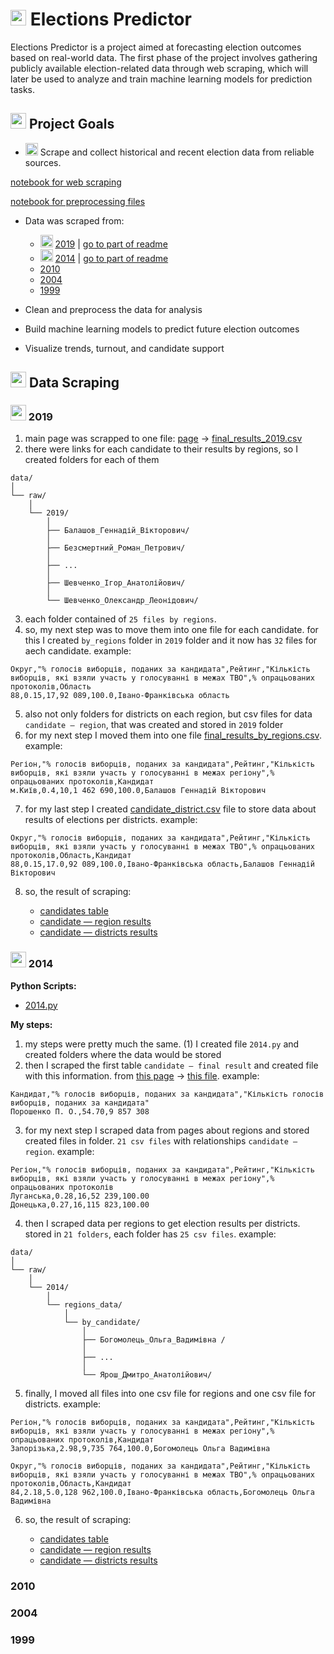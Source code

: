 # <img src='https://media.giphy.com/media/v1.Y2lkPTc5MGI3NjExb21qNXUzMjg0dWh1ejNoNm1rczF6eXJjOXpkMWpheDd0eTJvZm93ZSZlcD12MV9zdGlja2Vyc19zZWFyY2gmY3Q9cw/55m7McmQ9tcD26kQ3I/giphy.gif' height=25></img> Elections Predictor
Elections Predictor is a project aimed at forecasting election outcomes based on real-world data. The first phase of the project involves gathering publicly available election-related data through web scraping, which will later be used to analyze and train machine learning models for prediction tasks.

## <img src='https://media.giphy.com/media/v1.Y2lkPWVjZjA1ZTQ3dWF2ODFheW8xMXAybzd2ZDA3cnJsZnlwancxaWxxeHAzMTcwcGRuMSZlcD12MV9zdGlja2Vyc19yZWxhdGVkJmN0PXM/eGmNtCi4tkA9B18l3L/giphy.gif' height=25></img> Project Goals
* <img src='https://media1.giphy.com/media/v1.Y2lkPTc5MGI3NjExd3BjajF3MHIwZnIxcjV3Yjl1eWo4cDdhY3FpdGN0dHJrZGp0aTFxciZlcD12MV9pbnRlcm5hbF9naWZfYnlfaWQmY3Q9cw/MelhioWPAo6k4Q6BTp/giphy.gif' height=20> Scrape and collect historical and recent election data from reliable sources.

[notebook for web scraping](notebooks/web_scrapping.ipynb)

[notebook for preprocessing files](notebooks/preprocessing.ipynb)

* Data was scraped from: 
    * <img src='https://media1.giphy.com/media/v1.Y2lkPTc5MGI3NjExd3BjajF3MHIwZnIxcjV3Yjl1eWo4cDdhY3FpdGN0dHJrZGp0aTFxciZlcD12MV9pbnRlcm5hbF9naWZfYnlfaWQmY3Q9cw/MelhioWPAo6k4Q6BTp/giphy.gif' height=20> [2019](https://www.cvk.gov.ua/pls/vp2019/wp300pt001f01=719.html) | [go to part of readme](#2019)
    * <img src='https://media1.giphy.com/media/v1.Y2lkPTc5MGI3NjExd3BjajF3MHIwZnIxcjV3Yjl1eWo4cDdhY3FpdGN0dHJrZGp0aTFxciZlcD12MV9pbnRlcm5hbF9naWZfYnlfaWQmY3Q9cw/MelhioWPAo6k4Q6BTp/giphy.gif' height=20> [2014](https://www.cvk.gov.ua/pls/vp2014/wp001.html) | [go to part of readme](#2014) 
    * [2010]() 
    * [2004]() 
    * [1999]()


* Clean and preprocess the data for analysis
* Build machine learning models to predict future election outcomes
* Visualize trends, turnout, and candidate support

## <img src='https://media.giphy.com/media/v1.Y2lkPTc5MGI3NjExNXdxdnpjd2Fnbmp3aGVkNngzcW8zc3liZnlzdXBpczM2bWxqYXZzeiZlcD12MV9zdGlja2Vyc19zZWFyY2gmY3Q9cw/lNdz4GzldDzGMGXr2Y/giphy.gif' height=25></img> Data Scraping
### <img src='https://media1.giphy.com/media/v1.Y2lkPTc5MGI3NjExd3BjajF3MHIwZnIxcjV3Yjl1eWo4cDdhY3FpdGN0dHJrZGp0aTFxciZlcD12MV9pbnRlcm5hbF9naWZfYnlfaWQmY3Q9cw/MelhioWPAo6k4Q6BTp/giphy.gif' height=25> 2019
1. main page was scrapped to one file: [page](https://www.cvk.gov.ua/pls/vp2019/wp300pt001f01=719.html) → [final_results_2019.csv](data/raw/final_results_2019.csv)
2. there were links for each candidate to their results by regions, so I created folders for each of them
```text
data/
│
└── raw/
    │
    └── 2019/
        │
        ├── Балашов_Геннадій_Вікторович/
        │
        ├── Безсмертний_Роман_Петрович/
        │
        ├── ...
        │
        ├── Шевченко_Ігор_Анатолійович/
        │
        └── Шевченко_Олександр_Леонідович/
```
3. each folder contained of `25 files by regions`.
4. so, my next step was to move them into one file for each candidate. for this I created `by_regions` folder in `2019` folder and it now has `32` files for aech candidate. example:
```text
Округ,"% голосів виборців, поданих за кандидата",Рейтинг,"Кількість виборців, які взяли участь у голосуванні в межах ТВО",% опрацьованих протоколів,Область
88,0.15,17,92 089,100.0,Івано-Франківська область
```
5. also not only folders for districts on each region, but csv files for data `candidate — region`, that was created and stored in `2019` folder
6. for my next step I moved them into one file [final_results_by_regions.csv](data/raw/2019/final_results_by_regions.csv). example:
```text
Регіон,"% голосів виборців, поданих за кандидата",Рейтинг,"Кількість виборців, які взяли участь у голосуванні в межах регіону",% опрацьованих протоколів,Кандидат
м.Київ,0.4,10,1 462 690,100.0,Балашов Геннадій Вікторович
```
7. for my last step I created [candidate_district.csv](data/raw/2019/final/candidate_district.csv) file to store data about results of elections per districts. example:
```text
Округ,"% голосів виборців, поданих за кандидата",Рейтинг,"Кількість виборців, які взяли участь у голосуванні в межах ТВО",% опрацьованих протоколів,Область,Кандидат
88,0.15,17.0,92 089,100.0,Івано-Франківська область,Балашов Геннадій Вікторович
```
8. so, the result of scraping:
    
    * [candidates table](data/raw/2019/final/final_results_2019.csv)
    * [candidate — region results](data/raw/2019/final/final_results_by_regions.csv)
    * [candidate — districts results](data/raw/2019/final/candidate_district.csv)

<!--

<img src='https://media1.giphy.com/media/v1.Y2lkPTc5MGI3NjExd3BjajF3MHIwZnIxcjV3Yjl1eWo4cDdhY3FpdGN0dHJrZGp0aTFxciZlcD12MV9pbnRlcm5hbF9naWZfYnlfaWQmY3Q9cw/MelhioWPAo6k4Q6BTp/giphy.gif' height=25>

-->
### <img src='https://media1.giphy.com/media/v1.Y2lkPTc5MGI3NjExd3BjajF3MHIwZnIxcjV3Yjl1eWo4cDdhY3FpdGN0dHJrZGp0aTFxciZlcD12MV9pbnRlcm5hbF9naWZfYnlfaWQmY3Q9cw/MelhioWPAo6k4Q6BTp/giphy.gif' height=25> 2014
**Python Scripts:**
* [2014.py](src/scrapping/2014.py)

**My steps:**
1. my steps were pretty much the same. (1) I created file `2014.py` and created folders where the data would be stored
2. then I scraped the first table `candidate — final result` and created file with this information. from [this page](https://www.cvk.gov.ua/pls/vp2014/wp300pt001f01=702.html) → [this file](data/raw/2014/final/final_results_2014.csv). example: 
```text
Кандидат,"% голосів виборців, поданих за кандидата","Кількість голосів виборців, поданих за кандидата"
Порошенко П. О.,54.70,9 857 308
```
3. for my next step I scraped data from pages about regions and stored created files in folder. `21 csv files` with relationships `candidate — region`. example:
```text
Регіон,"% голосів виборців, поданих за кандидата",Рейтинг,"Кількість виборців, які взяли участь у голосуванні в межах регіону",% опрацьованих протоколів
Луганська,0.28,16,52 239,100.00
Донецька,0.27,16,115 823,100.00
``` 
4. then I scraped data per regions to get election results per districts. stored in `21 folders`, each folder has `25 csv files`. example:
```text
data/
│
└── raw/
    │
    └── 2014/
        │
        └── regions_data/
            │
            └── by_candidate/
                │
                ├── Богомолець_Ольга_Вадимівна /
                │
                ├── ...
                │
                └── Ярош_Дмитро_Анатолійович/
```
5. finally, I moved all files into one csv file for regions and one csv file for districts. example:
```text
Регіон,"% голосів виборців, поданих за кандидата",Рейтинг,"Кількість виборців, які взяли участь у голосуванні в межах регіону",% опрацьованих протоколів,Кандидат
Запорізька,2.98,9,735 764,100.0,Богомолець Ольга Вадимівна
```

```text
Округ,"% голосів виборців, поданих за кандидата",Рейтинг,"Кількість виборців, які взяли участь у голосуванні в межах ТВО",% опрацьованих протоколів,Область,Кандидат
84,2.18,5.0,128 962,100.0,Івано-Франківська область,Богомолець Ольга Вадимівна
```
6. so, the result of scraping:
    
    * [candidates table](data/raw/2014/final/final_results_2014.csv)
    * [candidate — region results](data/raw/2014/final/final_results_by_regions.csv)
    * [candidate — districts results](data/raw/2014/final/candidate_district.csv)

###  2010
###  2004
###  1999